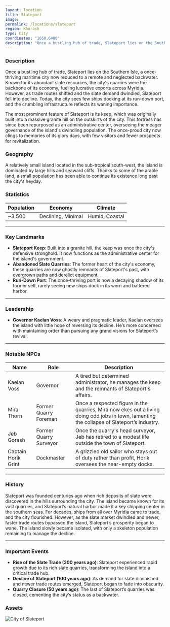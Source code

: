 ```yaml
---
layout: location
title: Slateport
image: 
permalink: /locations/slateport
region: Khorash
type: City
coordinates: "1650,6400"
description: "Once a bustling hub of trade, Slateport lies on the Southern Isle, a once-thriving maritime city now reduced to a remote and neglected backwater. Known for its abundant slate resources, the city's quarries were the backbone of its economy, fueling lucrative exports across Myridia. However, as trade routes shifted and the slate demand dwindled, Slateport fell into decline. Today, the city sees few ships docking at its run-down port, and the crumbling infrastructure reflects its waning importance."
---
```


### Description

Once a bustling hub of trade, Slateport lies on the Southern Isle, a once-thriving maritime city now reduced to a remote and neglected backwater. Known for its abundant slate resources, the city's quarries were the backbone of its economy, fueling lucrative exports across Myridia. However, as trade routes shifted and the slate demand dwindled, Slateport fell into decline. Today, the city sees few ships docking at its run-down port, and the crumbling infrastructure reflects its waning importance.

The most prominent feature of Slateport is its keep, which was originally built into a massive granite hill on the outskirts of the city. This fortress has since been repurposed as an administrative center, overseeing the meager governance of the island's dwindling population. The once-proud city now clings to memories of its glory days, with few visitors and fewer prospects for revitalization.

### Geography

A relatively small island located in the sub-tropical south-west, the Island is dominated by large hills and seaward cliffs. Thanks to some of the arable land, a small population has been able to continue its existence long past the city's heyday.

### Statistics

| Population     | Economy           | Climate          |
|----------------|-------------------|------------------|
| ~3,500         | Declining, Minimal | Humid, Coastal   |

---

### Key Landmarks

- **Slateport Keep**: Built into a granite hill, the keep was once the city's defensive stronghold. It now functions as the administrative center for the island's government.
- **Abandoned Slate Quarries**: The former heart of the city's economy, these quarries are now ghostly remnants of Slateport's past, with overgrown paths and derelict equipment.
- **Run-Down Port**: The once-thriving port is now a decaying shadow of its former self, rarely seeing new ships dock in its worn and battered harbor.

---

### Leadership

- **Governor Kaelan Voss**: A weary and pragmatic leader, Kaelan oversees the island with little hope of reversing its decline. He’s more concerned with maintaining order than pursuing any grand visions for Slateport’s revival.

---

### Notable NPCs

| Name             | Role                         | Description                                               |
|------------------|------------------------------|-----------------------------------------------------------|
| Kaelan Voss      | Governor                      | A tired but determined administrator, he manages the keep and the remnants of Slateport's affairs. |
| Mira Thorn       | Former Quarry Foreman         | Once a respected figure in the quarries, Mira now ekes out a living doing odd jobs in town, lamenting the collapse of Slateport’s industry. |
| Jeb Gorash | Former Quarry Surveyor | Once the quarry's head surveyor, Jeb has retired to a modest life outside the town of Slateport. |
| Captain Horik Grint | Dockmaster                   | A grizzled old sailor who stays out of duty rather than profit, Horik oversees the near-empty docks. |

---

### History

Slateport was founded centuries ago when rich deposits of slate were discovered in the hills surrounding the city. The island became known for its vast quarries, and Slateport’s natural harbor made it a key shipping center in the southern seas. For decades, ships from all over Myridia came to trade, and the city flourished. However, as the slate market dwindled and newer, faster trade routes bypassed the island, Slateport’s prosperity began to wane. The island slowly became isolated, with only a skeleton population remaining to manage the decline.

---

### Important Events

- **Rise of the Slate Trade (300 years ago)**: Slateport experienced rapid growth due to its rich slate quarries, transforming the island into a critical trade hub.
- **Decline of Slateport (100 years ago)**: As demand for slate diminished and newer trade routes emerged, Slateport began to fade into obscurity.
- **Quarry Closure (50 years ago)**: The last of Slateport’s quarries was closed, cementing the city’s status as a backwater.

### Assets

![City of Slateport](/assets/maps/city_of_slateport.png)
